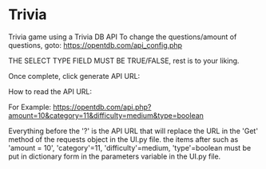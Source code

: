 # Trivia
Trivia game using a Trivia DB API
To change the questions/amount of questions, goto: https://opentdb.com/api_config.php

THE SELECT TYPE FIELD MUST BE TRUE/FALSE, rest is to your liking. 

Once complete, click generate API URL:

How to read the API URL:

For Example: https://opentdb.com/api.php?amount=10&category=11&difficulty=medium&type=boolean

Everything before the '?' is the API URL that will replace the URL in the 'Get' method of the requests object in the UI.py file.
the items after such as 'amount = 10', 'category'=11, 'difficulty'=medium, 'type'=boolean must be put in dictionary form in the parameters variable in the UI.py file.
